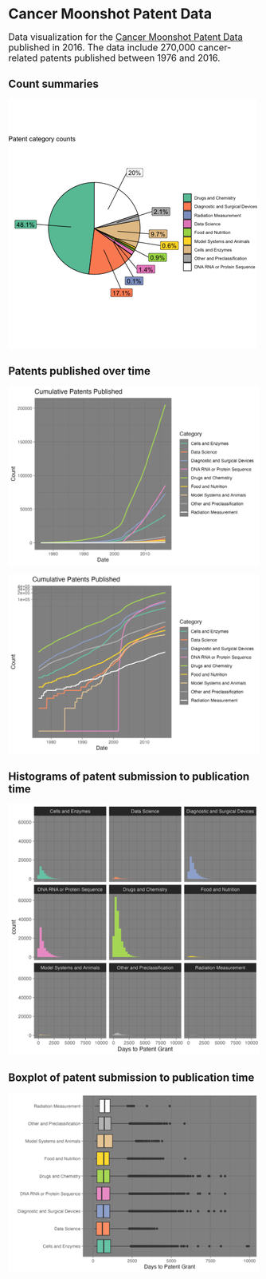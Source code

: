 # Cancer Moonshot Patent Data

<font size="4"> Data visualization for the [Cancer Moonshot Patent Data](https://www.uspto.gov/ip-policy/economic-research/research-datasets/cancer-moonshot-patent-data) published in 2016. The data include 270,000 cancer-related patents published between 1976 and 2016. </font>

## Count summaries

![](https://raw.githubusercontent.com/jhavsmith/cancer_patents/main/figures/patent_pie_fractions.png)

## Patents published over time

![](https://raw.githubusercontent.com/jhavsmith/cancer_patents/main/figures/patent_timeseries_raw.png)

![](https://raw.githubusercontent.com/jhavsmith/cancer_patents/main/figures/patent_timeseries_log.png)

## Histograms of patent submission to publication time

![](https://raw.githubusercontent.com/jhavsmith/cancer_patents/main/figures/histogram_time_to_patent_approval.png)

## Boxplot of patent submission to publication time

![](https://raw.githubusercontent.com/jhavsmith/cancer_patents/main/figures/boxplot_time_to_patent_approval.png)
